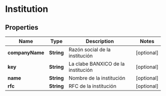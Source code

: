 # Institution

## Properties
Name | Type | Description | Notes
------------ | ------------- | ------------- | -------------
**companyName** | **String** | Razón social de la institución |  [optional]
**key** | **String** | La clabe BANXICO de la institución |  [optional]
**name** | **String** | Nombre de la institución |  [optional]
**rfc** | **String** | RFC de la institución |  [optional]

